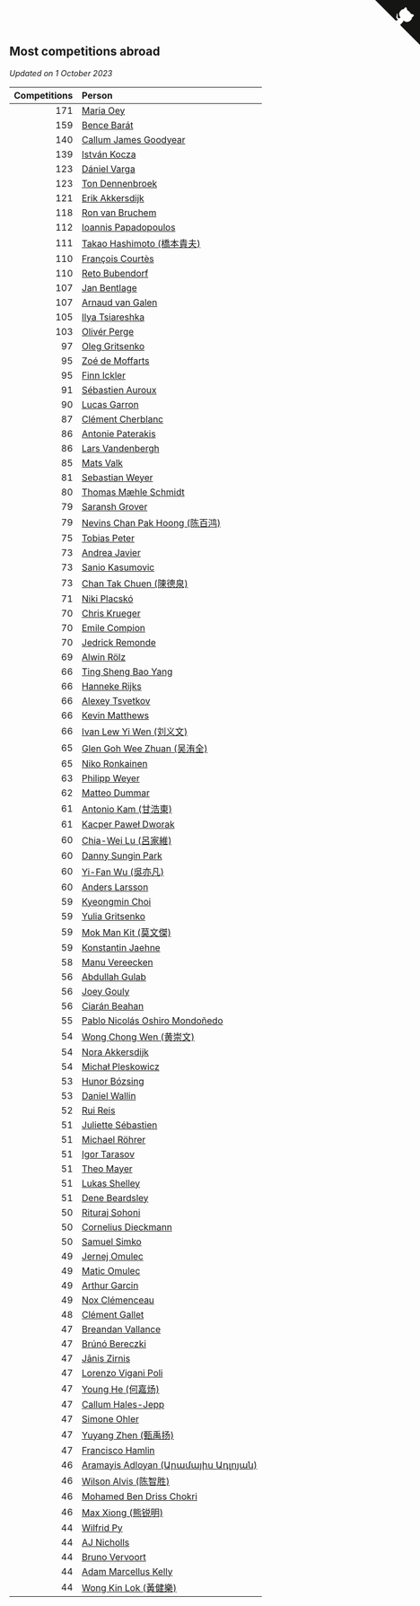 ## Most competitions abroad

*Updated on  1 October 2023*

| Competitions | Person |
| ---: | :--- |
| 171 | [Maria Oey](https://www.worldcubeassociation.org/persons/2007OEYM01) |
| 159 | [Bence Barát](https://www.worldcubeassociation.org/persons/2008BARA01) |
| 140 | [Callum James Goodyear](https://www.worldcubeassociation.org/persons/2012GOOD02) |
| 139 | [István Kocza](https://www.worldcubeassociation.org/persons/2005KOCZ01) |
| 123 | [Dániel Varga](https://www.worldcubeassociation.org/persons/2008VARG01) |
| 123 | [Ton Dennenbroek](https://www.worldcubeassociation.org/persons/2003DENN01) |
| 121 | [Erik Akkersdijk](https://www.worldcubeassociation.org/persons/2005AKKE01) |
| 118 | [Ron van Bruchem](https://www.worldcubeassociation.org/persons/2003BRUC01) |
| 112 | [Ioannis Papadopoulos](https://www.worldcubeassociation.org/persons/2013PAPA01) |
| 111 | [Takao Hashimoto (橋本貴夫)](https://www.worldcubeassociation.org/persons/2007HASH01) |
| 110 | [François Courtès](https://www.worldcubeassociation.org/persons/2008COUR01) |
| 110 | [Reto Bubendorf](https://www.worldcubeassociation.org/persons/2012BUBE01) |
| 107 | [Jan Bentlage](https://www.worldcubeassociation.org/persons/2010BENT01) |
| 107 | [Arnaud van Galen](https://www.worldcubeassociation.org/persons/2006GALE01) |
| 105 | [Ilya Tsiareshka](https://www.worldcubeassociation.org/persons/2012TERE01) |
| 103 | [Olivér Perge](https://www.worldcubeassociation.org/persons/2007PERG01) |
| 97 | [Oleg Gritsenko](https://www.worldcubeassociation.org/persons/2011GRIT01) |
| 95 | [Zoé de Moffarts](https://www.worldcubeassociation.org/persons/2010MOFF02) |
| 95 | [Finn Ickler](https://www.worldcubeassociation.org/persons/2012ICKL01) |
| 91 | [Sébastien Auroux](https://www.worldcubeassociation.org/persons/2008AURO01) |
| 90 | [Lucas Garron](https://www.worldcubeassociation.org/persons/2006GARR01) |
| 87 | [Clément Cherblanc](https://www.worldcubeassociation.org/persons/2014CHER05) |
| 86 | [Antonie Paterakis](https://www.worldcubeassociation.org/persons/2012PATE01) |
| 86 | [Lars Vandenbergh](https://www.worldcubeassociation.org/persons/2003VAND01) |
| 85 | [Mats Valk](https://www.worldcubeassociation.org/persons/2007VALK01) |
| 81 | [Sebastian Weyer](https://www.worldcubeassociation.org/persons/2010WEYE02) |
| 80 | [Thomas Mæhle Schmidt](https://www.worldcubeassociation.org/persons/2013SCHM02) |
| 79 | [Saransh Grover](https://www.worldcubeassociation.org/persons/2014GROV01) |
| 79 | [Nevins Chan Pak Hoong (陈百鸿)](https://www.worldcubeassociation.org/persons/2010CHAN20) |
| 75 | [Tobias Peter](https://www.worldcubeassociation.org/persons/2014PETE03) |
| 73 | [Andrea Javier](https://www.worldcubeassociation.org/persons/2010JAVI01) |
| 73 | [Sanio Kasumovic](https://www.worldcubeassociation.org/persons/2009KASU01) |
| 73 | [Chan Tak Chuen (陳德泉)](https://www.worldcubeassociation.org/persons/2007CHUE01) |
| 71 | [Niki Placskó](https://www.worldcubeassociation.org/persons/2008PLAC01) |
| 70 | [Chris Krueger](https://www.worldcubeassociation.org/persons/2006KRUE01) |
| 70 | [Emile Compion](https://www.worldcubeassociation.org/persons/2007COMP01) |
| 70 | [Jedrick Remonde](https://www.worldcubeassociation.org/persons/2008REMO01) |
| 69 | [Alwin Rölz](https://www.worldcubeassociation.org/persons/2016ROLZ01) |
| 66 | [Ting Sheng Bao Yang](https://www.worldcubeassociation.org/persons/2008BAOY01) |
| 66 | [Hanneke Rijks](https://www.worldcubeassociation.org/persons/2008RIJK01) |
| 66 | [Alexey Tsvetkov](https://www.worldcubeassociation.org/persons/2017TSVE02) |
| 66 | [Kevin Matthews](https://www.worldcubeassociation.org/persons/2010MATT02) |
| 66 | [Ivan Lew Yi Wen (刘义文)](https://www.worldcubeassociation.org/persons/2012WENI01) |
| 65 | [Glen Goh Wee Zhuan (吴洧全)](https://www.worldcubeassociation.org/persons/2015ZHUA01) |
| 65 | [Niko Ronkainen](https://www.worldcubeassociation.org/persons/2010RONK01) |
| 63 | [Philipp Weyer](https://www.worldcubeassociation.org/persons/2010WEYE01) |
| 62 | [Matteo Dummar](https://www.worldcubeassociation.org/persons/2017DUMM01) |
| 61 | [Antonio Kam (甘浩東)](https://www.worldcubeassociation.org/persons/2017TUNG13) |
| 61 | [Kacper Paweł Dworak](https://www.worldcubeassociation.org/persons/2020DWOR01) |
| 60 | [Chia-Wei Lu (呂家維)](https://www.worldcubeassociation.org/persons/2007LUCH01) |
| 60 | [Danny Sungin Park](https://www.worldcubeassociation.org/persons/2015PARK13) |
| 60 | [Yi-Fan Wu (吳亦凡)](https://www.worldcubeassociation.org/persons/2010WUIF01) |
| 60 | [Anders Larsson](https://www.worldcubeassociation.org/persons/2003LARS01) |
| 59 | [Kyeongmin Choi](https://www.worldcubeassociation.org/persons/2017CHOI07) |
| 59 | [Yulia Gritsenko](https://www.worldcubeassociation.org/persons/2012SIDO01) |
| 59 | [Mok Man Kit (莫文傑)](https://www.worldcubeassociation.org/persons/2009KITM01) |
| 59 | [Konstantin Jaehne](https://www.worldcubeassociation.org/persons/2015JAEH01) |
| 58 | [Manu Vereecken](https://www.worldcubeassociation.org/persons/2010VERE01) |
| 56 | [Abdullah Gulab](https://www.worldcubeassociation.org/persons/2014GULA02) |
| 56 | [Joey Gouly](https://www.worldcubeassociation.org/persons/2007GOUL01) |
| 56 | [Ciarán Beahan](https://www.worldcubeassociation.org/persons/2012BEAH01) |
| 55 | [Pablo Nicolás Oshiro Mondoñedo](https://www.worldcubeassociation.org/persons/2010MOND01) |
| 54 | [Wong Chong Wen (黄崇文)](https://www.worldcubeassociation.org/persons/2014WENW01) |
| 54 | [Nora Akkersdijk](https://www.worldcubeassociation.org/persons/2009CHRI03) |
| 54 | [Michał Pleskowicz](https://www.worldcubeassociation.org/persons/2009PLES01) |
| 53 | [Hunor Bózsing](https://www.worldcubeassociation.org/persons/2009BOZS01) |
| 53 | [Daniel Wallin](https://www.worldcubeassociation.org/persons/2013WALL03) |
| 52 | [Rui Reis](https://www.worldcubeassociation.org/persons/2015REIS02) |
| 51 | [Juliette Sébastien](https://www.worldcubeassociation.org/persons/2014SEBA01) |
| 51 | [Michael Röhrer](https://www.worldcubeassociation.org/persons/2009ROHR01) |
| 51 | [Igor Tarasov](https://www.worldcubeassociation.org/persons/2016TARA04) |
| 51 | [Theo Mayer](https://www.worldcubeassociation.org/persons/2012MAYE01) |
| 51 | [Lukas Shelley](https://www.worldcubeassociation.org/persons/2016SHEL03) |
| 51 | [Dene Beardsley](https://www.worldcubeassociation.org/persons/2009BEAR01) |
| 50 | [Rituraj Sohoni](https://www.worldcubeassociation.org/persons/2012SOHO01) |
| 50 | [Cornelius Dieckmann](https://www.worldcubeassociation.org/persons/2009DIEC01) |
| 50 | [Samuel Simko](https://www.worldcubeassociation.org/persons/2016SIMK01) |
| 49 | [Jernej Omulec](https://www.worldcubeassociation.org/persons/2010OMUL01) |
| 49 | [Matic Omulec](https://www.worldcubeassociation.org/persons/2010OMUL02) |
| 49 | [Arthur Garcin](https://www.worldcubeassociation.org/persons/2014GARC27) |
| 49 | [Nox Clémenceau](https://www.worldcubeassociation.org/persons/2015CLEM03) |
| 48 | [Clément Gallet](https://www.worldcubeassociation.org/persons/2004GALL02) |
| 47 | [Breandan Vallance](https://www.worldcubeassociation.org/persons/2007VALL01) |
| 47 | [Brúnó Bereczki](https://www.worldcubeassociation.org/persons/2008BERE01) |
| 47 | [Jānis Zirnis](https://www.worldcubeassociation.org/persons/2013ZIRN01) |
| 47 | [Lorenzo Vigani Poli](https://www.worldcubeassociation.org/persons/2007POLI01) |
| 47 | [Young He (何嘉炀)](https://www.worldcubeassociation.org/persons/2014HEYO01) |
| 47 | [Callum Hales-Jepp](https://www.worldcubeassociation.org/persons/2012HALE01) |
| 47 | [Simone Ohler](https://www.worldcubeassociation.org/persons/2014OHLE01) |
| 47 | [Yuyang Zhen (甄禹扬)](https://www.worldcubeassociation.org/persons/2013ZHEN11) |
| 47 | [Francisco Hamlin](https://www.worldcubeassociation.org/persons/2012HAML01) |
| 46 | [Aramayis Adloyan (Արամայիս Ադլոյան)](https://www.worldcubeassociation.org/persons/2012ADLO01) |
| 46 | [Wilson Alvis (陈智胜)](https://www.worldcubeassociation.org/persons/2011ALVI01) |
| 46 | [Mohamed Ben Driss Chokri](https://www.worldcubeassociation.org/persons/2015CHOK01) |
| 46 | [Max Xiong (熊锐明)](https://www.worldcubeassociation.org/persons/2015XION03) |
| 44 | [Wilfrid Py](https://www.worldcubeassociation.org/persons/2016PYWI01) |
| 44 | [AJ Nicholls](https://www.worldcubeassociation.org/persons/2015NICH04) |
| 44 | [Bruno Vervoort](https://www.worldcubeassociation.org/persons/2011VERV01) |
| 44 | [Adam Marcellus Kelly](https://www.worldcubeassociation.org/persons/2016KELL10) |
| 44 | [Wong Kin Lok (黃健樂)](https://www.worldcubeassociation.org/persons/2014LOKW01) |


<a href="https://github.com/jonatanklosko/wca_statistics" class="github-corner" aria-label="View source on Github"><svg width="80" height="80" viewBox="0 0 250 250" style="fill:#151513; color:#fff; position: absolute; top: 0; border: 0; right: 0;" aria-hidden="true"><path d="M0,0 L115,115 L130,115 L142,142 L250,250 L250,0 Z"></path><path d="M128.3,109.0 C113.8,99.7 119.0,89.6 119.0,89.6 C122.0,82.7 120.5,78.6 120.5,78.6 C119.2,72.0 123.4,76.3 123.4,76.3 C127.3,80.9 125.5,87.3 125.5,87.3 C122.9,97.6 130.6,101.9 134.4,103.2" fill="currentColor" style="transform-origin: 130px 106px;" class="octo-arm"></path><path d="M115.0,115.0 C114.9,115.1 118.7,116.5 119.8,115.4 L133.7,101.6 C136.9,99.2 139.9,98.4 142.2,98.6 C133.8,88.0 127.5,74.4 143.8,58.0 C148.5,53.4 154.0,51.2 159.7,51.0 C160.3,49.4 163.2,43.6 171.4,40.1 C171.4,40.1 176.1,42.5 178.8,56.2 C183.1,58.6 187.2,61.8 190.9,65.4 C194.5,69.0 197.7,73.2 200.1,77.6 C213.8,80.2 216.3,84.9 216.3,84.9 C212.7,93.1 206.9,96.0 205.4,96.6 C205.1,102.4 203.0,107.8 198.3,112.5 C181.9,128.9 168.3,122.5 157.7,114.1 C157.9,116.9 156.7,120.9 152.7,124.9 L141.0,136.5 C139.8,137.7 141.6,141.9 141.8,141.8 Z" fill="currentColor" class="octo-body"></path></svg></a><style>.github-corner:hover .octo-arm{animation:octocat-wave 560ms ease-in-out}@keyframes octocat-wave{0%,100%{transform:rotate(0)}20%,60%{transform:rotate(-25deg)}40%,80%{transform:rotate(10deg)}}@media (max-width:500px){.github-corner:hover .octo-arm{animation:none}.github-corner .octo-arm{animation:octocat-wave 560ms ease-in-out}}</style>

